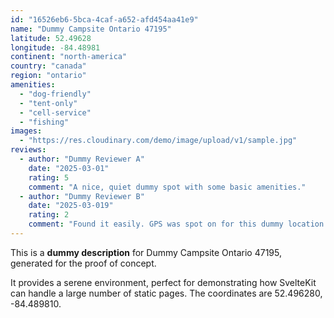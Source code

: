 ```yaml
---
id: "16526eb6-5bca-4caf-a652-afd454aa41e9"
name: "Dummy Campsite Ontario 47195"
latitude: 52.49628
longitude: -84.48981
continent: "north-america"
country: "canada"
region: "ontario"
amenities:
  - "dog-friendly"
  - "tent-only"
  - "cell-service"
  - "fishing"
images:
  - "https://res.cloudinary.com/demo/image/upload/v1/sample.jpg"
reviews:
  - author: "Dummy Reviewer A"
    date: "2025-03-01"
    rating: 5
    comment: "A nice, quiet dummy spot with some basic amenities."
  - author: "Dummy Reviewer B"
    date: "2025-03-019"
    rating: 2
    comment: "Found it easily. GPS was spot on for this dummy location."
---
```


This is a **dummy description** for Dummy Campsite Ontario 47195, generated for the proof of concept.

It provides a serene environment, perfect for demonstrating how SvelteKit can handle a large number of static pages. The coordinates are 52.496280, -84.489810.
